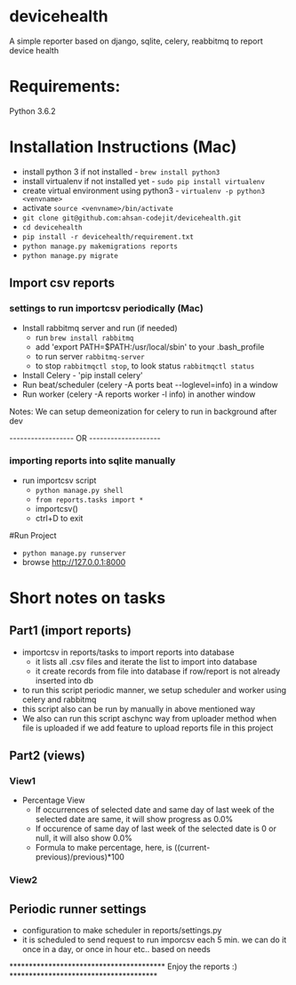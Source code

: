 # devicehealth
A simple reporter based on django, sqlite, celery, reabbitmq to report device health

# Requirements:
Python 3.6.2


# Installation Instructions (Mac)
- install python 3 if not installed - ```brew install python3```
- install virtualenv if not installed yet - ```sudo pip install virtualenv```
- create virtual environment using python3 - ```virtualenv -p python3 <venvname>```
- activate ```source <venvname>/bin/activate```
- ```git clone git@github.com:ahsan-codejit/devicehealth.git```
- ```cd devicehealth```
- ```pip install -r devicehealth/requirement.txt```
- ```python manage.py makemigrations reports```
- ```python manage.py migrate```

## Import csv reports
### settings to run importcsv periodically (Mac)
- Install rabbitmq server and run (if needed)
  - run ```brew install rabbitmq ```
  - add 'export PATH=$PATH:/usr/local/sbin' to your .bash_profile
  - to run server ```rabbitmq-server```
  - to stop ```rabbitmqctl stop```, to look status ```rabbitmqctl status```
- Install Celery - 'pip install celery'
- Run beat/scheduler (celery -A ports beat --loglevel=info) in a window
- Run worker (celery -A reports worker -l info) in another window

Notes: We can setup demeonization for celery to run in background after dev

------------------ OR --------------------

### importing reports into sqlite manually
- run importcsv script
  - ```python manage.py shell```
  - ```from reports.tasks import *```
  - importcsv()
  - ctrl+D to exit

#Run Project
- ```python manage.py runserver```
- browse http://127.0.0.1:8000

# Short notes on tasks
## Part1 (import reports)
- importcsv in reports/tasks to import reports into database
  - it lists all .csv files and iterate the list to import into database
  - it create records from file into database if row/report is not already inserted into db
- to run this script periodic manner, we setup scheduler and worker using celery and rabbitmq
- this script also can be run by manually in above mentioned way
- We also can run this script aschync way from uploader method when file is uploaded if we add feature to upload reports file in this project

## Part2 (views)
### View1
- Percentage View
  - If occurrences of selected date and same day of last week of the selected date are same, it will show progress as 0.0%
  - If occurence of same day of last week of the selected date is 0 or null, it will also show 0.0%
  - Formula to make percentage, here, is ((current-previous)/previous)*100

### View2

## Periodic runner settings
- configuration to make scheduler in reports/settings.py
- it is scheduled to send request to run imporcsv each 5 min. we can do it once in a day, or once in hour etc.. based on needs

**************************************** Enjoy the reports :) **************************************
